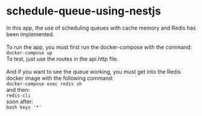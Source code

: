 # schedule-queue-using-nestjs

In this app, the use of scheduling queues with cache memory and Redis has been implemented.<br>
	<br>
To run the app, you must first run the docker-compose with the command:<br>
```docker-compose up```<br>
To test, just use the routes in the api.http file.<br>
	<br>
And if you want to see the queue working, you must get into the Redis docker image with the following command:<br>
```docker-compose exec redis sh```<br>
and then:<br>
```redis-cli```<br>
soon after:<br>	
```bash keys '*'```<br>